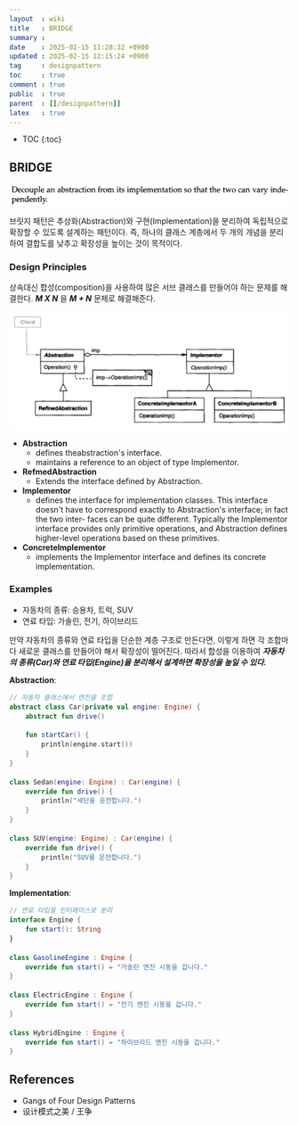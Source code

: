 ```yaml
---
layout  : wiki
title   : BRIDGE
summary : 
date    : 2025-02-15 11:28:32 +0900
updated : 2025-02-15 12:15:24 +0900
tag     : designpattern
toc     : true
comment : true
public  : true
parent  : [[/designpattern]]
latex   : true
---
```

* TOC
{:toc}

## BRIDGE

![](/resource/wiki/designpattern-bridge/bridge-meaning.png)

브릿지 패턴은 추상화(Abstraction)와 구현(Implementation)을 분리하여 독립적으로 확장할 수 있도록 설계하는 패턴이다.
즉, 하나의 클래스 계층에서 두 개의 개념을 분리하여 결합도를 낮추고 확장성을 높이는 것이 목적이다.

### Design Principles

상속대신 합성(composition)을 사용하여 많은 서브 클래스를 만들어야 하는 문제를 해결한다. 
___M X N___ 을 ___M + N___ 문제로 해결해준다.

![](/resource/wiki/designpattern-bridge/structure.png)

- __Abstraction__
  - defines theabstraction's interface.
  - maintains a reference to an object of type Implementor.
- __RefmedAbstraction__
  - Extends the interface defined by Abstraction.
- __Implementor__
  - defines the interface for implementation classes. This interface doesn't have to correspond exactly to Abstraction's interface; in fact the two inter- faces can be quite different. Typically the Implementor interface provides only primitive operations, and Abstraction defines higher-level operations based on these primitives.
- __Concretelmplementor__
  - implements the Implementor interface and defines its concrete implementation.

### Examples

- 자동차의 종류: 승용차, 트럭, SUV
- 연료 타입: 가솔린, 전기, 하이브리드

만약 자동차의 종류와 연료 타입을 단순한 계층 구조로 만든다면, 이렇게 하면 각 조합마다 새로운 클래스를 만들어야 해서 확장성이 떨어진다.
따라서 합성을 이용하여 ___자동차의 종류(Car)와 연료 타입(Engine)을 분리해서 설계하면 확장성을 높일 수 있다.___

__Abstraction__:

```kotlin
// 자동차 클래스에서 엔진을 조합
abstract class Car(private val engine: Engine) {
    abstract fun drive()

    fun startCar() {
        println(engine.start())
    }
}

class Sedan(engine: Engine) : Car(engine) {
    override fun drive() {
        println("세단을 운전합니다.")
    }
}

class SUV(engine: Engine) : Car(engine) {
    override fun drive() {
        println("SUV를 운전합니다.")
    }
}
```

__Implementation__:

```kotlin
// 연료 타입을 인터페이스로 분리
interface Engine {
    fun start(): String
}

class GasolineEngine : Engine {
    override fun start() = "가솔린 엔진 시동을 겁니다."
}

class ElectricEngine : Engine {
    override fun start() = "전기 엔진 시동을 겁니다."
}

class HybridEngine : Engine {
    override fun start() = "하이브리드 엔진 시동을 겁니다."
}
```

## References

- Gangs of Four Design Patterns
- 设计模式之美 / 王争